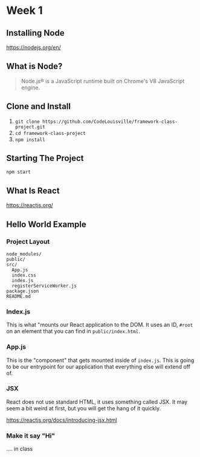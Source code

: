 # Week 1

## Installing Node
https://nodejs.org/en/

## What is Node?
> Node.js® is a JavaScript runtime built on Chrome's V8 JavaScript engine.

## Clone and Install
1. `git clone https://github.com/CodeLouisville/framework-class-project.git`
2. `cd framework-class-project`
3. `npm install`

## Starting The Project
`npm start`

## What Is React
https://reactjs.org/

## Hello World Example

### Project Layout
```
node_modules/
public/
src/
  App.js
  index.css
  index.js
  registerServiceWorker.js
package.json
README.md
```

### Index.js
This is what "mounts our React application to the DOM. It uses an ID, `#root` on an element that you can find in `public/index.html`.

### App.js
This is the "component" that gets mounted inside of `index.js`. This is going to be our entrypoint for our application that everything else will extend off of.

### JSX
React does not use standard HTML, it uses something called JSX. It may seem a bit weird at first, but you will get the hang of it quickly.

https://reactjs.org/docs/introducing-jsx.html

### Make it say "Hi"
.... in class
